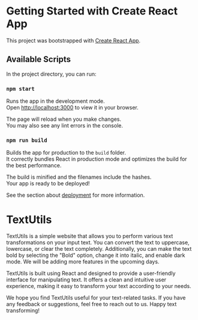 # Getting Started with Create React App

This project was bootstrapped with [Create React App](https://github.com/facebook/create-react-app).

## Available Scripts

In the project directory, you can run:

### `npm start`

Runs the app in the development mode.\
Open [http://localhost:3000](http://localhost:3000) to view it in your browser.

The page will reload when you make changes.\
You may also see any lint errors in the console.


### `npm run build`

Builds the app for production to the `build` folder.\
It correctly bundles React in production mode and optimizes the build for the best performance.

The build is minified and the filenames include the hashes.\
Your app is ready to be deployed!

See the section about [deployment](https://facebook.github.io/create-react-app/docs/deployment) for more information.

# TextUtils

TextUtils is a simple website that allows you to perform various text transformations on your input text. You can convert the text to uppercase, lowercase, or clear the text completely. Additionally, you can make the text bold by selecting the "Bold" option, change it into italic, and enable dark mode. We will be adding more features in the upcoming days.

TextUtils is built using React and designed to provide a user-friendly interface for manipulating text. It offers a clean and intuitive user experience, making it easy to transform your text according to your needs.

We hope you find TextUtils useful for your text-related tasks. If you have any feedback or suggestions, feel free to reach out to us. Happy text transforming!

